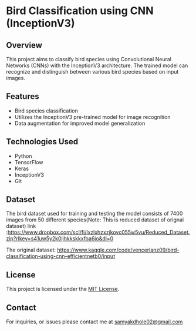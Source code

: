 # Bird Classification using CNN (InceptionV3)

## Overview

This project aims to classify bird species using Convolutional Neural Networks (CNNs) with the InceptionV3 architecture. The trained model can recognize and distinguish between various bird species based on input images.

## Features

- Bird species classification
- Utilizes the InceptionV3 pre-trained model for image recognition
- Data augmentation for improved model generalization

## Technologies Used

- Python
- TensorFlow
- Keras
- InceptionV3
- Git

## Dataset

The bird dataset used for training and testing the model consists of 7400 images from 50 different species(Note: This is reduced dataset of orignal dataset)
link :https://www.dropbox.com/scl/fi/lxzlxhzxzjkovc055w5vu/Reduced_Dataset.zip?rlkey=s41uw5y2k0ljhkkskkxfoa6jo&dl=0

The original dataset: https://www.kaggle.com/code/vencerlanz09/bird-classification-using-cnn-efficientnetb0/input

## License

This project is licensed under the [MIT License](LICENSE).

## Contact

For inquiries, or issues please contact me at samyakdhole02@gmail.com
